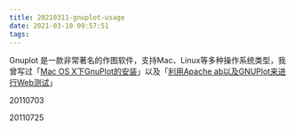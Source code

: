 ```yaml
---
title: 20210311-gnuplot-usage
date: 2021-03-10 09:57:51
tags:
---
```


Gnuplot 是一款非常著名的作图软件，支持Mac、Linux等多种操作系统类型，我曾写过「[Mac OS X下GnuPlot的安装](http://edulinks.cn/2011/07/03/20110703-install-gnuplot/)」以及「[利用Apache ab以及GNUPlot来进行Web测试](http://edulinks.cn/2011/07/25/20110725-ab-test/)」

20110703

20110725